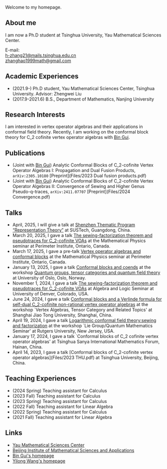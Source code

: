 Welcome to my homepage.

## About me

I am now a Ph.D student at Tsinghua University, Yau Mathematical Sciences Center.

E-mail: <br>
h-zhang21@mails.tsinghua.edu.cn <br>
zhanghao1999math@gmail.com


## Academic Experiences
- (2021.9-)  Ph.D student, Yau Mathematical Sciences Center, Tsinghua University. Advisor: Zhengwei Liu
- (2017.9-2021.6) B.S., Department of Mathematics, Nanjing University


##  Research Interests

I am interested in vertex operator algebras and their applications in conformal field theory. Recently, I am working on the conformal block theory for C_2 cofinite vertex operator algebras with [Bin Gui](https://binguimath.github.io).

## Publications
- (Joint with [Bin Gui](https://binguimath.github.io)) Analytic Conformal Blocks of C_2-cofinite Vertex Operator Algebras I: Propagation and Dual Fusion Products, `arXiv:2305.10180` [Preprint](Files/2023 Dual fusion products.pdf)
- (Joint with [Bin Gui](https://binguimath.github.io)) Analytic Conformal Blocks of C_2-cofinite Vertex Operator Algebras II: Convergence of Sewing and Higher Genus Pseudo-q-traces, `arXiv:2411.07707` [Preprint](Files/2024 Convergence.pdf)


## Talks

- April, 2025, I will give a talk at [Shenzhen Thematic Program “Representation Theory”](https://meeting.icm.sustech.edu.cn/2025/) at SUSTech, Guangdong, China.
- March 20, 2025, I gave a talk [The sewing-factorization theorem and pseudotraces for C_2-cofinite VOAs](https://github.com/user-attachments/files/19373288/2025.PI.pdf)
 at the Mathematical Physics seminar at Perimeter Institute, Ontario, Canada.
- March 17, 2025, I gave a pre-talk [Vertex operator algebras and conformal blocks](https://github.com/user-attachments/files/19373301/2025.PI.pre-talk.pdf)
 at the Mathematical Physics seminar at Perimeter Institute, Ontario, Canada.
- January 13, 2025, I gave a talk [Conformal blocks and coends](https://github.com/user-attachments/files/18516739/2025.Oslo.pdf) at the workshop [Quantum groups, tensor categories and quantum field theory](https://www.mn.uio.no/math/english/research/groups/operator-algebras/events/conferences/qg-2025/) at University of Oslo, Oslo, Norway.
- November 1, 2024, I gave a talk [The sewing-factorization theorem and pseudotraces for C_2-cofinite VOAs](https://github.com/user-attachments/files/17626483/2024.Denver.pdf) at Algebra and Logic Seminar at University of Denver, Colorado, USA.
- June 24, 2024, I gave a talk [Conformal blocks and a Verlinde formula for self-dual C_2-cofinite non-rational vertex operator algebras](https://github.com/user-attachments/files/17626476/2024.SJTU.pdf) at the workshop `Vertex Algebras, Tensor Category and Related Topics' at Shanghai Jiao Tong University, Shanghai, China.
- April 19, 2024, I gave a talk [Logarithmic conformal field theory:sewing and factorization](https://github.com/Zhanghao1999math/homepage/files/15044753/2024.Rutgers.pdf) at the workshop `Lie Group/Quantum Mathematics Seminar' at Rutgers University, New Jersey, USA.
- January 17, 2024, I gave a talk `Conformal blocks of C_2 cofinite vertex operator algebras' at Tsinghua Sanya International Mathematics Forum, Hainan, China.
- April 14, 2023, I gave a talk [Conformal blocks of C_2-cofinite vertex operator algebras](Files/2023 THU.pdf) at Tsinghua University, Beijing, China.




## Teaching Experiences
- (2024 Spring) Teaching assistant for Calculus
- (2023 Fall) Teaching assistant for Calculus
- (2023 Spring) Teaching assistant for Calculus
- (2022 Fall) Teaching assistant for Linear Algebra
- (2022 Spring) Teaching assistant for Calculus
- (2021 Fall) Teaching assistant for Linear Algebra


## Links
- [Yau Mathematical Sciences Center](https://ymsc.tsinghua.edu.cn)
- [Beijing Institute of Mathematical Sciences and Applications](http://www.bimsa.cn)
- [Bin Gui's homepage](https://binguimath.github.io)
- [Yilong Wang's homepage](https://yilongwang11.github.io)
